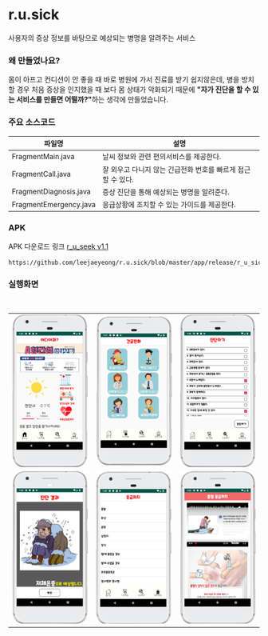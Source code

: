 # r.u.sick
사용자의 증상 정보를 바탕으로 예상되는 병명을 알려주는 서비스

### 왜 만들었나요? 
몸이 아프고 컨디션이 안 좋을 때 바로 병원에 가서 진료를 받기 쉽지않은데, 병을 방치할 경우 처음 증상을 인지했을 때 보다 몸 상태가 악화되기 때문에 <b>"자가 진단을 할 수 있는 서비스를 만들면 어떨까?"</b>하는 생각에 만들었습니다.

### 주요 소스코드  
|파일명|설명|
|------|---|
|FragmentMain.java|날씨 정보와 관련 편의서비스를 제공한다.|
|FragmentCall.java|잘 외우고 다니지 않는 긴급전화 번호를 빠르게 접근할 수 있다.|
|FragmentDiagnosis.java|증상 진단을 통해 예상되는 병명을 알려준다.|
|FragmentEmergency.java|응급상황에 조치할 수 있는 가이드를 제공한다.| 

### APK
APK 다운로드 링크 [r_u_seek v1.1](https://github.com/leejaeyeong/r.u.sick/blob/master/app/release/r_u_sick_v1.1.apk?raw=true)
```
https://github.com/leejaeyeong/r.u.sick/blob/master/app/release/r_u_sick_v1.1.apk
```
### 실행화면  

<div align="center">
  <table align="center" border="0" >
  <tr>
    <td> <img src="https://github.com/leejaeyeong/r.u.seek/blob/master/screenshot/main.png" width="250" height="auto"></td>
     <td> <img src="https://github.com/leejaeyeong/r.u.seek/blob/master/screenshot/call.png" width="250" height="auto"></td>
     <td> <img src="https://github.com/leejaeyeong/r.u.seek/blob/master/screenshot/diagonosis.png" width="250" height="auto"></td>
  </tr>
  <tr>
     <td> <img src="https://github.com/leejaeyeong/r.u.seek/blob/master/screenshot/diagnosis_result.PNG" width="250" height="auto"></td>
      <td> <img src="https://github.com/leejaeyeong/r.u.seek/blob/master/screenshot/emergency.PNG" width="250" height="auto"></td>
     <td> <img src="https://github.com/leejaeyeong/r.u.seek/blob/master/screenshot/emergency_contents.PNG" width="250" height="auto"></td>
  </tr>
</table>
  </div>
